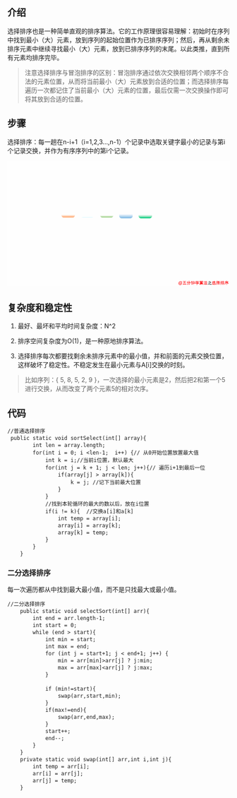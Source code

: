 ## 介绍
选择排序也是一种简单直观的排序算法。它的工作原理很容易理解：初始时在序列中找到最小（大）元素，放到序列的起始位置作为已排序序列；然后，再从剩余未排序元素中继续寻找最小（大）元素，放到已排序序列的末尾。以此类推，直到所有元素均排序完毕。

>注意选择排序与冒泡排序的区别：冒泡排序通过依次交换相邻两个顺序不合法的元素位置，从而将当前最小（大）元素放到合适的位置；而选择排序每遍历一次都记住了当前最小（大）元素的位置，最后仅需一次交换操作即可将其放到合适的位置。
## 步骤
选择排序：每一趟在n-i+1（i=1,2,3…,n-1）个记录中选取关键字最小的记录与第i个记录交换，并作为有序序列中的第i个记录。

![](https://raw.githubusercontent.com/binbinbin5/myPics/master/imgs/selectsort.gif)

## 复杂度和稳定性

1. 最好、最坏和平均时间复杂度：N^2
2. 排序空间复杂度为O(1)，是一种原地排序算法。

3. 选择排序每次都要找剩余未排序元素中的最小值，并和前面的元素交换位置，这样破坏了稳定性。不稳定发生在最小元素与A[i]交换的时刻。
>比如序列：{ 5, 8, 5, 2, 9 }，一次选择的最小元素是2，然后把2和第一个5进行交换，从而改变了两个元素5的相对次序。

## 代码

```
//普通选择排序
 public static void sortSelect(int[] array){
        int len = array.length;
        for(int i = 0; i <len-1;  i++) {// 从0开始位置放置最大值
            int k = i;//当前i位置，默认最大
            for(int j = k + 1; j < len; j++){// 遍历i+1到最后一位
                if(array[j] > array[k]){
                    k = j; //记下当前最大位置
                }
            }
            //找到本轮循环的最大的数以后，放在i位置
            if(i != k){  //交换a[i]和a[k]
                int temp = array[i];
                array[i] = array[k];
                array[k] = temp;
            }
        }
    }
```
### 二分选择排序
每一次遍历都从中找到最大最小值，而不是只找最大或最小值。

```
//二分选择排序
    public static void selectSort(int[] arr){
        int end = arr.length-1;
        int start = 0;
        while (end > start){
            int min = start;
            int max = end;
            for (int j = start+1; j < end+1; j++) {
                min = arr[min]>arr[j] ? j:min;
                max = arr[max]<arr[j] ? j:max;
            }

            if (min!=start){
                swap(arr,start,min);
            }
            if(max!=end){
                swap(arr,end,max);
            }
            start++;
            end--;
        }
    }
    private static void swap(int[] arr,int i,int j){
        int temp = arr[i];
        arr[i] = arr[j];
        arr[j] = temp;
    }
```
